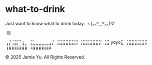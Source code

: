 # what-to-drink
Just want to know what to drink today. ヽ(灬º‿º灬)♡

    ⢸⣿
 ⢠⡞⢸⣿⠙⢶⡀
⢸⣁⣀⣀⣀⣀⣠⡞
 ⢸⣿⣿⣿⣿⣿⡿
 ⢸⣿⣿⣿⣿⣿⡿
 ⢸⣿ yoyo⣿
 ⢸⣿⣿⣿⣿⣿⡿
 ⢸⣿⣿⣿⣿⣿⣿
 ⠸⣿⣿⣿⣿⣿⡿

 © 2025 Jamie Yu. All Rights Reserved.